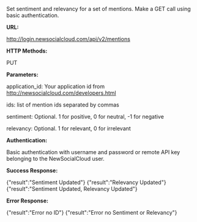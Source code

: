 Set sentiment and relevancy for a set of mentions. Make a GET call using basic authentication.

**URL:**

http://login.newsocialcloud.com/api/v2/mentions

**HTTP Methods:**

PUT

**Parameters:**

<p>application_id: Your application id from <a href='http://newsocialcloud.com/developers.html'>http://newsocialcloud.com/developers.html</a></p>
<p>ids: list of mention ids separated by commas</p>
<p>sentiment: Optional. 1 for positive, 0 for neutral, -1 for negative</p>
<p>relevancy: Optional. 1 for relevant, 0 for irrelevant</p>

**Authentication:**

Basic authentication with username and password or remote API key belonging to the NewSocialCloud user.

**Success Response:**

{"result":"Sentiment Updated"}
{"result":"Relevancy Updated"}
{"result":"Sentiment Updated, Relevancy Updated"}

**Error Response:**

{"result":"Error no ID"}
{"result":"Error no Sentiment or Relevancy"}